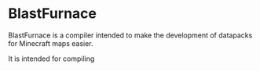 # BlastFurnace

BlastFurnace is a compiler intended to make the development of datapacks for Minecraft maps easier.

It is intended for compiling